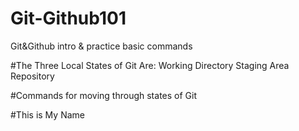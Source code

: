 # Git-Github101
Git&amp;Github intro &amp; practice basic commands

#The Three Local States of Git Are:
Working Directory
Staging Area
Repository

#Commands for moving through states of Git

#This is My Name
